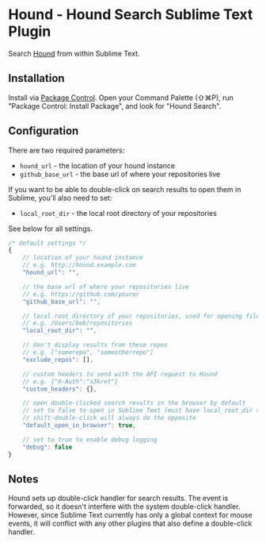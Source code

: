 # Hound - Hound Search Sublime Text Plugin

Search [Hound](https://github.com/etsy/hound) from within Sublime Text.

## Installation

Install via [Package Control](https://packagecontrol.io/). Open your Command Palette (⇧⌘P), run "Package Control: Install Package", and look for "Hound Search".

## Configuration

There are two required parameters:

- `hound_url` - the location of your hound instance
- `github_base_url` - the base url of where your repositories live

If you want to be able to double-click on search results to open them in Sublime, you'll also need to set:

- `local_root_dir` - the local root directory of your repositories

See below for all settings.

```javascript
/* default settings */
{
    // location of your hound instance
    // e.g. http://hound.example.com
    "hound_url": "",

    // the base url of where your repositories live
    // e.g. https://github.com/youror
    "github_base_url": "",

    // local root directory of your repositories, used for opening files within Sublime
    // e.g. /Users/bob/repositories
    "local_root_dir": "",

    // don't display results from these repos
    // e.g. ["somerepo", "someotherrepo"]
    "exclude_repos": [],

    // custom headers to send with the API request to Hound
    // e.g. {"X-Auth":"s3kret"}
    "custom_headers": {},

    // open double-clicked search results in the browser by default
    // set to false to open in Sublime Text (must have local_root_dir set)
    // shift-double-click will always do the opposite
    "default_open_in_browser": true,

    // set to true to enable debug logging
    "debug": false
}
```

## Notes

Hound sets up double-click handler for search results. The event is forwarded, so it doesn't interfere with the system double-click handler. However, since Sublime Text currently has only a global context for mouse events, it will conflict with any other plugins that also define a double-click handler.

